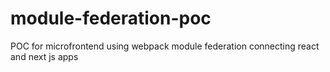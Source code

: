 # module-federation-poc
POC for microfrontend using webpack module federation connecting react and next js apps
